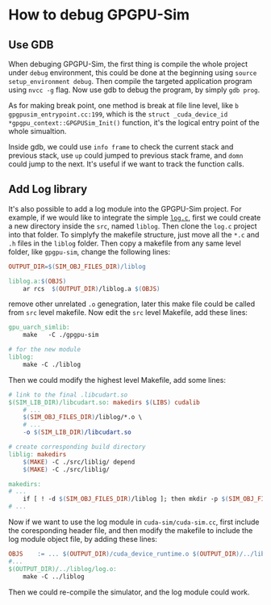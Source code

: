 # How to debug GPGPU-Sim

## Use GDB

When debuging GPGPU-Sim, the first thing is compile the whole project under `debug` environment, this could be done at the beginning using `source setup_environment debug`. Then compile the targeted application program using `nvcc -g` flag. Now use gdb to debug the program, by simply `gdb prog`. 

As for making break point, one method is break at file line level, like `b gpgpusim_entrypoint.cc:199`, which is the `struct _cuda_device_id *gpgpu_context::GPGPUSim_Init()` function, it's the logical entry point of the whole simualtion.

Inside gdb, we could use `info frame` to check the current stack and previous stack, use `up` could jumped to previous stack frame, and `domn` could jump to the next. It's useful if we want to track the function calls.

## Add Log library

It's also possible to add a log module into the GPGPU-Sim project. For example, if we would like to integrate the simple [`log.c`](https://github.com/rxi/log.c), first we could create a new directory inside the `src`, named     `liblog`. Then clone the `log.c` project into that folder. To simplyfy the makefile structure, just move all the `*.c` and `.h` files in the `liblog` folder. Then copy a makefile from any same level folder, like `gpgpu-sim`, change the following lines:

```makefile
OUTPUT_DIR=$(SIM_OBJ_FILES_DIR)/liblog

liblog.a:$(OBJS)
	ar rcs  $(OUTPUT_DIR)/liblog.a $(OBJS)
```

remove other unrelated `.o` genegration, later this make file could be called from `src` level makefile. Now edit the `src` level Makefile, add these lines:

```makefile
gpu_uarch_simlib:
	make   -C ./gpgpu-sim

# for the new module
liblog:
	make -C ./liblog
```

Then we could modify the highest level Makefile, add some lines:

```makefile
# link to the final .libcudart.so
$(SIM_LIB_DIR)/libcudart.so: makedirs $(LIBS) cudalib
    # ...
    $(SIM_OBJ_FILES_DIR)/liblog/*.o \
    # ...
    -o $(SIM_LIB_DIR)/libcudart.so

# create corresponding build directory
liblig: makedirs 
	$(MAKE) -C ./src/liblig/ depend
	$(MAKE) -C ./src/liblig/

makedirs:
# ...
	if [ ! -d $(SIM_OBJ_FILES_DIR)/liblog ]; then mkdir -p $(SIM_OBJ_FILES_DIR)/liblog; fi;
# ...
```

Now if we want to use the log module in `cuda-sim/cuda-sim.cc`, first include the coresponding header file,
and then modify the makefile to include the log module object file, by adding these lines:

```makefile
OBJS	:= ... $(OUTPUT_DIR)/cuda_device_runtime.o $(OUTPUT_DIR)/../liblog/log.o
#...
$(OUTPUT_DIR)/../liblog/log.o:
	make -C ../liblog
```

Then we could re-compile the simulator, and the log module could work.